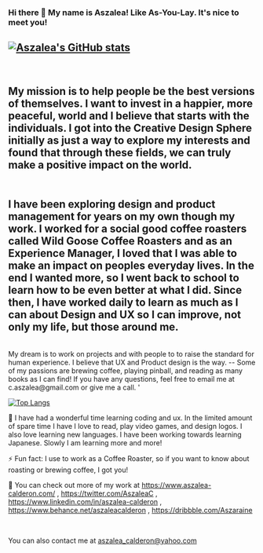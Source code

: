 ### Hi there 👋 My name is Aszalea! Like As-You-Lay. It's nice to meet you!      
## [![Aszalea's GitHub stats](https://github-readme-stats.vercel.app/api?username=Aszalea-Calderon&hide=stars,issues&show_icons=true)](https://github.com/Aszalea-Calderon)
<br/> 

My mission is to help people be the best versions of themselves. I want to invest in a happier, more peaceful, world and I believe that starts with the individuals. I got into the Creative Design Sphere initially as just a way to explore my interests and found that through these fields, we can truly make a positive impact on the world.  
<br/> 
--
I have been exploring design and product management for years on my own though my work. I worked for a social good coffee roasters called Wild Goose Coffee Roasters and as an Experience Manager, I loved that I was able to make an impact on peoples everyday lives. In the end I wanted more, so I went back to school to learn how to be even better at what I did. Since then, I have worked daily to learn as much as I can about Design and UX so I can improve, not only my life, but those around me.
--
<br/> 
My dream is to work on projects and with people to to raise the standard for human experience. I believe that UX and Product design is the way.
--
 Some of my passions are brewing coffee, playing pinball, and reading as many books as I can find! If you have any questions, feel free to email me at c.aszalea@gmail.com or give me a call. '
<p>

 [![Top Langs](https://github-readme-stats.vercel.app/api/top-langs/?username=Aszalea-Calderon&hide=ruby,shell)](https://github.com/Aszalea-Calderon)
</p>
 
🌱 I have had a wonderful time learning coding and ux. In the limited amount of spare time I have I love to read, play video games, and design logos. I also love learning new languages. I have been working towards learning Japanese. Slowly I am learning more and more!
<br/><p></p>
⚡ Fun fact: I use to work as a Coffee Roaster, so if you want to know about roasting or brewing coffee, I got you!
<br/><p></p>
🔭 You can check out more of my work at https://www.aszalea-calderon.com/ , https://twitter.com/AszaleaC , https://www.linkedin.com/in/aszalea-calderon , https://www.behance.net/aszaleacalderon , https://dribbble.com/Aszaraine 

<br/><p></p>
You can also contact me at aszalea_calderon@yahoo.com
<!--
**Aszalea-Calderon/Aszalea-Calderon** is a ✨ _special_ ✨ repository because its `README.md` (this file) appears on your GitHub profile.

Here are some ideas to get you started:
#![GitHub streak stats](https://github-readme-streak-stats.herokuapp.com/?user=Aszalea-Calderon)

- 🔭 I’m currently working on ...
- 🌱 I’m currently learning ...
- 👯 I’m looking to collaborate on ...
- 🤔 I’m looking for help with ...
- 💬 Ask me about ...
- 📫 How to reach me: ...
- 😄 Pronouns: ...
- ⚡ Fun fact: ...
-->
